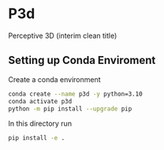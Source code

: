# P3d
Perceptive 3D (interim clean title)

## Setting up Conda Enviroment

Create a conda environment

```bash
conda create --name p3d -y python=3.10
conda activate p3d
python -m pip install --upgrade pip
```

In this directory run
```bash
pip install -e .
```